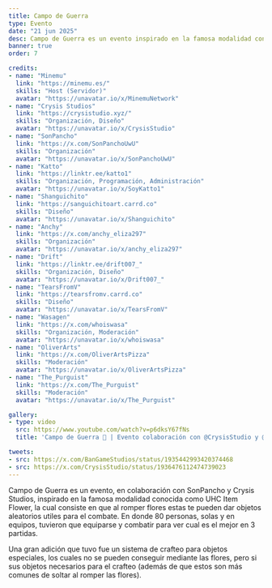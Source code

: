 ```yaml
---
title: Campo de Guerra
type: Evento
date: "21 jun 2025"
desc: Campo de Guerra es un evento inspirado en la famosa modalidad conocida como UHC Item Flower.
banner: true
order: 7

credits:
- name: "Minemu"
  link: "https://minemu.es/"
  skills: "Host (Servidor)"
  avatar: "https://unavatar.io/x/MinemuNetwork"
- name: "Crysis Studios"
  link: "https://crysistudio.xyz/"
  skills: "Organización, Diseño"
  avatar: "https://unavatar.io/x/CrysisStudio"
- name: "SonPancho"
  link: "https://x.com/SonPanchoUwU"
  skills: "Organización"
  avatar: "https://unavatar.io/x/SonPanchoUwU"
- name: "Katto"
  link: "https://linktr.ee/katto1"
  skills: "Organización, Programación, Administración"
  avatar: "https://unavatar.io/x/SoyKatto1"
- name: "Shanguichito"
  link: "https://sanguichitoart.carrd.co"
  skills: "Diseño"
  avatar: "https://unavatar.io/x/Shanguichito"
- name: "Anchy"
  link: "https://x.com/anchy_eliza297"
  skills: "Organización"
  avatar: "https://unavatar.io/x/anchy_eliza297"
- name: "Drift"
  link: "https://linktr.ee/drift007_"
  skills: "Organización, Diseño"
  avatar: "https://unavatar.io/x/Drift007_"
- name: "TearsFromV"
  link: "https://tearsfromv.carrd.co"
  skills: "Diseño"
  avatar: "https://unavatar.io/x/TearsFromV"
- name: "Wasagen"
  link: "https://x.com/whoiswasa"
  skills: "Organización, Moderación"
  avatar: "https://unavatar.io/x/whoiswasa"
- name: "OliverArts"
  link: "https://x.com/OliverArtsPizza"
  skills: "Moderación"
  avatar: "https://unavatar.io/x/OliverArtsPizza"
- name: "The_Purguist"
  link: "https://x.com/The_Purguist"
  skills: "Moderación"
  avatar: "https://unavatar.io/x/The_Purguist"

gallery:
- type: video
  src: https://www.youtube.com/watch?v=p6dksY67fNs
  title: 'Campo de Guerra 🥀 | Evento colaboración con @CrysisStudio y @SonPanchoUwU'

tweets:
- src: https://x.com/BanGameStudios/status/1935442993420374468
- src: https://x.com/CrysisStudio/status/1936476112474739023
---
```

Campo de Guerra es un evento, en colaboración con SonPancho y Crysis Studios, inspirado en la famosa modalidad conocida como UHC Item Flower, la cual consiste en que al romper flores estas te pueden dar objetos aleatorios utiles para el combate. En donde 80 personas, solas y en equipos, tuvieron que equiparse y combatir para ver cual es el mejor en 3 partidas.

Una gran adición que tuvo fue un sistema de crafteo para objetos especiales, los cuales no se pueden conseguir mediante las flores, pero si sus objetos necesarios para el crafteo (además de que estos son más comunes de soltar al romper las flores).